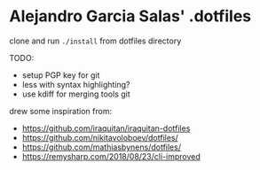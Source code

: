 # Alejandro Garcia Salas' .dotfiles

clone and run `./install` from dotfiles directory

TODO:
* setup PGP key for git
* less with syntax highlighting?
* use kdiff for merging tools git

drew some inspiration from:
* https://github.com/iraquitan/iraquitan-dotfiles
* https://github.com/nikitavoloboev/dotfiles/
* https://github.com/mathiasbynens/dotfiles/
* https://remysharp.com/2018/08/23/cli-improved
